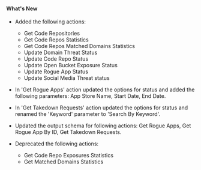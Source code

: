 #### What's New
- Added the following actions:
  - Get Code Repositories
  - Get Code Repos Statistics
  - Get Code Repos Matched Domains Statistics
  - Update Domain Threat Status
  - Update Code Repo Status
  - Update Open Bucket Exposure Status
  - Update Rogue App Status
  - Update Social Media Threat status

- In 'Get Rogue Apps' action updated the options for status and added the following   parameters: App Store Name, Start Date, End Date.
- In 'Get Takedown Requests' action updated the options for status and renamed the 'Keyword' parameter to 'Search By Keyword'.
- Updated the output schema for following actions: Get Rogue Apps, Get Rogue App By ID, Get  Takedown Requests.

- Deprecated the following actions:
  - Get Code Repo Exposures Statistics
  - Get Matched Domains Statistics